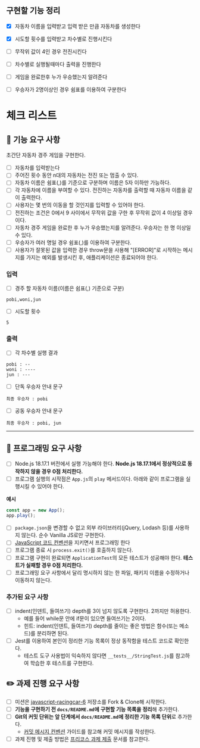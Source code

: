 ## 구현할 기능 정리
- [x]  자동차 이름을 입력받고 입력 받은 만큼 자동차를 생성한다
- [x]  시도할 횟수를 입력받고 차수별로 진행시킨다
- [ ]  무작위 값이 4인 경우 전진시킨다
- [ ]  차수별로 실행될때마다 출력을 진행한다
- [ ]  게임을 완료한후 누가 우승했는지 알려준다
- [ ]  우승자가 2명이상인 경우 쉼표를 이용하여 구분한다


# 체크 리스트

## 🚀 기능 요구 사항

초간단 자동차 경주 게임을 구현한다.

- [ ]  자동차를 입력받는다
- [ ]  주어진 횟수 동안 n대의 자동차는 전진 또는 멈출 수 있다.
- [ ]  자동차 이름은 쉼표(,)를 기준으로 구분하며 이름은 5자 이하만 가능하다.
- [ ]  각 자동차에 이름을 부여할 수 있다. 전진하는 자동차를 출력할 때 자동차 이름을 같이 출력한다.
- [ ]  사용자는 몇 번의 이동을 할 것인지를 입력할 수 있어야 한다.
- [ ]  전진하는 조건은 0에서 9 사이에서 무작위 값을 구한 후 무작위 값이 4 이상일 경우이다.
- [ ]  자동차 경주 게임을 완료한 후 누가 우승했는지를 알려준다. 우승자는 한 명 이상일 수 있다.
- [ ]  우승자가 여러 명일 경우 쉼표(,)를 이용하여 구분한다.
- [ ]  사용자가 잘못된 값을 입력한 경우 throw문을 사용해 "[ERROR]"로 시작하는 메시지를 가지는 예외를 발생시킨 후, 애플리케이션은 종료되어야 한다.

### 입력

- [ ]  경주 할 자동차 이름(이름은 쉼표(,) 기준으로 구분)

```
pobi,woni,jun

```

- [ ]  시도할 횟수

```
5

```

### 출력

- [ ]  각 차수별 실행 결과

```
pobi : --
woni : ----
jun : ---

```

- [ ]  단독 우승자 안내 문구

```
최종 우승자 : pobi

```

- [ ]  공동 우승자 안내 문구

```
최종 우승자 : pobi, jun

```

---

## 🎯 프로그래밍 요구 사항

- [ ]  Node.js 18.17.1 버전에서 실행 가능해야 한다. **Node.js 18.17.1에서 정상적으로 동작하지 않을 경우 0점 처리한다.**
- [ ]  프로그램 실행의 시작점은 `App.js`의 `play` 메서드이다. 아래와 같이 프로그램을 실행시킬 수 있어야 한다.

**예시**

```jsx
const app = new App();
app.play();

```

- [ ]  `package.json`을 변경할 수 없고 외부 라이브러리(jQuery, Lodash 등)를 사용하지 않는다. 순수 Vanilla JS로만 구현한다.
- [ ]  [JavaScript 코드 컨벤션](https://github.com/woowacourse/woowacourse-docs/tree/main/styleguide/javascript)을 지키면서 프로그래밍 한다
- [ ]  프로그램 종료 시 `process.exit()`를 호출하지 않는다.
- [ ]  프로그램 구현이 완료되면 `ApplicationTest`의 모든 테스트가 성공해야 한다. **테스트가 실패할 경우 0점 처리한다.**
- [ ]  프로그래밍 요구 사항에서 달리 명시하지 않는 한 파일, 패키지 이름을 수정하거나 이동하지 않는다.

### 추가된 요구 사항

- [ ]  indent(인덴트, 들여쓰기) depth를 3이 넘지 않도록 구현한다. 2까지만 허용한다.
    - 예를 들어 while문 안에 if문이 있으면 들여쓰기는 2이다.
    - 힌트: indent(인덴트, 들여쓰기) depth를 줄이는 좋은 방법은 함수(또는 메소드)를 분리하면 된다.
- [ ]  Jest를 이용하여 본인이 정리한 기능 목록이 정상 동작함을 테스트 코드로 확인한다.
    - 테스트 도구 사용법이 익숙하지 않다면 `__tests__/StringTest.js`를 참고하여 학습한 후 테스트를 구현한다.

## ✏️ 과제 진행 요구 사항

- [ ]  미션은 [javascript-racingcar-6](https://github.com/woowacourse-precourse/javascript-racingcar-6) 저장소를 Fork & Clone해 시작한다.
- [ ]  **기능을 구현하기 전 `docs/README.md`에 구현할 기능 목록을 정리**해 추가한다.
- [ ]  **Git의 커밋 단위는 앞 단계에서 `docs/README.md`에 정리한 기능 목록 단위**로 추가한다.
    - [커밋 메시지 컨벤션](https://gist.github.com/stephenparish/9941e89d80e2bc58a153) 가이드를 참고해 커밋 메시지를 작성한다.
- [ ]  과제 진행 및 제출 방법은 [프리코스 과제 제출](https://github.com/woowacourse/woowacourse-docs/tree/master/precourse) 문서를 참고한다.